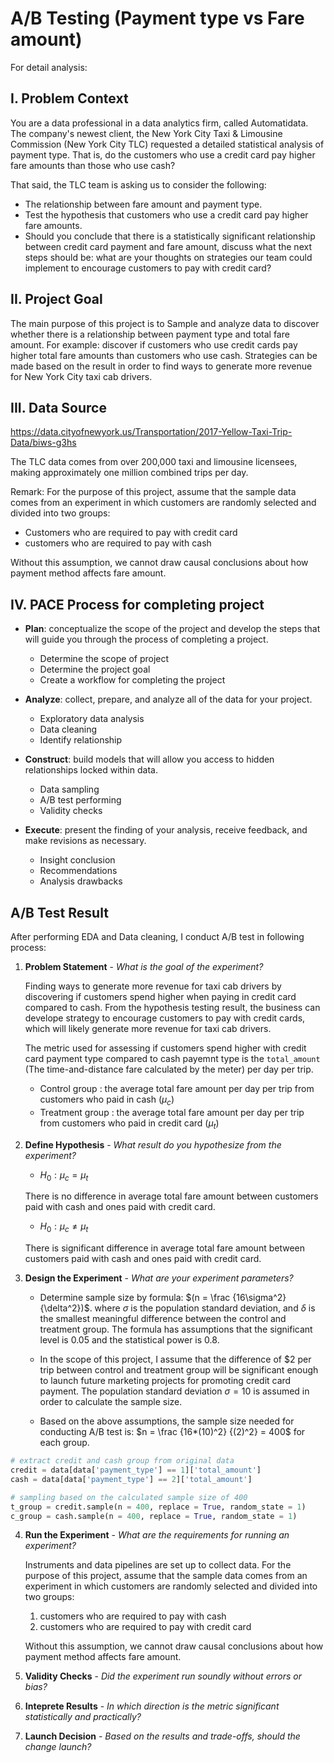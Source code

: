 # A/B Testing (Payment type vs Fare amount)
For detail analysis: 

## I. Problem Context
You are a data professional in a data analytics firm, called Automatidata. The company's newest client, the New York City Taxi & Limousine Commission (New York City TLC) requested a detailed statistical analysis of payment type. That is, do the customers who use a credit card pay higher fare amounts than those who use cash?

That said, the TLC team is asking us to consider the following:

- The relationship between fare amount and payment type.
- Test the hypothesis that customers who use a credit card pay higher fare amounts.
- Should you conclude that there is a statistically significant relationship between credit card payment and fare amount, discuss what the next steps should be: what are your thoughts on strategies our team could implement to encourage customers to pay with credit card?


## II. Project Goal

The main purpose of this project is to Sample and analyze data to discover whether there is a relationship between payment type and total fare amount. For example: discover if customers who use credit cards pay higher total fare amounts than customers who use cash. Strategies can be made based on the result in order to find ways to generate more revenue for New York City taxi cab drivers.


## III. Data Source

https://data.cityofnewyork.us/Transportation/2017-Yellow-Taxi-Trip-Data/biws-g3hs

The TLC data comes from over 200,000 taxi and limousine licensees, making approximately one million combined trips per day.

Remark: For the purpose of this project, assume that the sample data comes from an experiment in which customers are randomly selected and divided into two groups:

- Customers who are required to pay with credit card
- customers who are required to pay with cash

Without this assumption, we cannot draw causal conclusions about how payment method affects fare amount.


## IV. PACE Process for completing project
- **Plan**: conceptualize the scope of the project and develop the steps that will guide you through the process of completing a project.
  + Determine the scope of project
  + Determine the project goal
  + Create a workflow for completing the project
  
- **Analyze**: collect, prepare, and analyze all of the data for your project.
  + Exploratory data analysis
  + Data cleaning
  + Identify relationship
  
- **Construct**: build models that will allow you access to hidden relationships locked within data.
  + Data sampling
  + A/B test performing
  + Validity checks
  
- **Execute**: present the finding of your analysis, receive feedback, and make revisions as necessary.
  + Insight conclusion
  + Recommendations
  + Analysis drawbacks
  
## A/B Test Result

After performing EDA and Data cleaning, I conduct A/B test in following process:

1. **Problem Statement** - *What is the goal of the experiment?*
    
    Finding ways to generate more revenue for taxi cab drivers by discovering if customers spend higher when paying in credit card compared to cash. From the hypothesis testing result, the business can develope strategy to encourage customers to pay with credit cards, which will likely generate more revenue for taxi cab drivers.
    
    The metric used for assessing if customers spend higher with credit card payment type compared to cash payemnt type is the `total_amount` (The time-and-distance fare calculated by the meter) per day per trip.
    
    - Control group : the average total fare amount per day per trip from customers who paid in cash $(\mu_{c})$
    - Treatment group : the average total fare amount per day per trip from customers who paid in credit card $(\mu_{t})$

2. **Define Hypothesis** - *What result do you hypothesize from the experiment?*
    
    - $H_0 : \mu_{c} = \mu_{t}$
    
    There is no difference in average total fare amount between customers paid with cash and ones paid with credit card.
    - $H_0 : \mu_{c} \not= \mu_{t}$
    
    There is significant difference in average total fare amount between customers paid with cash and ones paid with credit card.
    
3. **Design the Experiment** - *What are your experiment parameters?*
    
    - Determine sample size by formula: $(n = \frac {16\sigma^2} {\delta^2})$. where $\sigma$ is the population standard deviation, and $\delta$ is the smallest meaningful difference between the control and treatment group. The formula has assumptions that the significant level is $0.05$ and the statistical power is $0.8$. 
    
    - In the scope of this project, I assume that the difference of $\$2$ per trip between control and treatment group will be significant enough to launch future marketing projects for promoting credit card payment. The population standard deviation $\sigma = 10$ is assumed in order to calculate the sample size.
    
    - Based on the above assumptions, the sample size needed for conducting A/B test is: $n = \frac {16*(10)^2} {(2)^2} = 400$ for each group.
    
  ```python
  # extract credit and cash group from original data
  credit = data[data['payment_type'] == 1]['total_amount']
  cash = data[data['payment_type'] == 2]['total_amount']

  # sampling based on the calculated sample size of 400
  t_group = credit.sample(n = 400, replace = True, random_state = 1)
  c_group = cash.sample(n = 400, replace = True, random_state = 1)
  ```
    
4. **Run the Experiment** - *What are the requirements for running an experiment?*
    
    Instruments and data pipelines are set up to collect data. For the purpose of this project, assume that the sample data comes from an experiment in which customers are randomly selected and divided into two groups: 

    1.  customers who are required to pay with cash
    2.  customers who are required to pay with credit card
    
    Without this assumption, we cannot draw causal conclusions about how payment method affects fare amount.

5. **Validity Checks** - *Did the experiment run soundly without errors or bias?*


6. **Inteprete Results** - *In which direction is the metric significant statistically and practically?*


7. **Launch Decision** - *Based on the results and trade-offs, should the change launch?*
